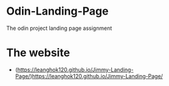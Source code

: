 # Odin-Landing-Page
The odin project landing page assignment

# The website
- (https://leanghok120.github.io/Jimmy-Landing-Page/)https://leanghok120.github.io/Jimmy-Landing-Page/

